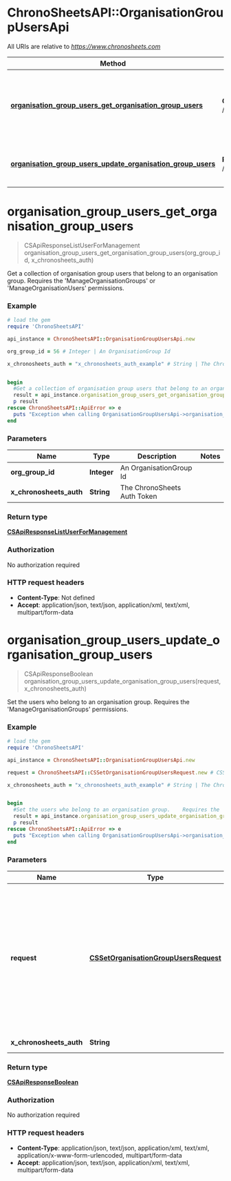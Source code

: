 # ChronoSheetsAPI::OrganisationGroupUsersApi

All URIs are relative to *https://www.chronosheets.com*

Method | HTTP request | Description
------------- | ------------- | -------------
[**organisation_group_users_get_organisation_group_users**](OrganisationGroupUsersApi.md#organisation_group_users_get_organisation_group_users) | **GET** /api/OrganisationGroupUsers/GetOrganisationGroupUsers | Get a collection of organisation group users that belong to an organisation group.    Requires the &#39;ManageOrganisationGroups&#39; or &#39;ManageOrganisationUsers&#39; permissions.
[**organisation_group_users_update_organisation_group_users**](OrganisationGroupUsersApi.md#organisation_group_users_update_organisation_group_users) | **PUT** /api/OrganisationGroupUsers/UpdateOrganisationGroupUsers | Set the users who belong to an organisation group.    Requires the &#39;ManageOrganisationGroups&#39; permissions.


# **organisation_group_users_get_organisation_group_users**
> CSApiResponseListUserForManagement organisation_group_users_get_organisation_group_users(org_group_id, x_chronosheets_auth)

Get a collection of organisation group users that belong to an organisation group.    Requires the 'ManageOrganisationGroups' or 'ManageOrganisationUsers' permissions.

### Example
```ruby
# load the gem
require 'ChronoSheetsAPI'

api_instance = ChronoSheetsAPI::OrganisationGroupUsersApi.new

org_group_id = 56 # Integer | An OrganisationGroup Id

x_chronosheets_auth = "x_chronosheets_auth_example" # String | The ChronoSheets Auth Token


begin
  #Get a collection of organisation group users that belong to an organisation group.    Requires the 'ManageOrganisationGroups' or 'ManageOrganisationUsers' permissions.
  result = api_instance.organisation_group_users_get_organisation_group_users(org_group_id, x_chronosheets_auth)
  p result
rescue ChronoSheetsAPI::ApiError => e
  puts "Exception when calling OrganisationGroupUsersApi->organisation_group_users_get_organisation_group_users: #{e}"
end
```

### Parameters

Name | Type | Description  | Notes
------------- | ------------- | ------------- | -------------
 **org_group_id** | **Integer**| An OrganisationGroup Id | 
 **x_chronosheets_auth** | **String**| The ChronoSheets Auth Token | 

### Return type

[**CSApiResponseListUserForManagement**](CSApiResponseListUserForManagement.md)

### Authorization

No authorization required

### HTTP request headers

 - **Content-Type**: Not defined
 - **Accept**: application/json, text/json, application/xml, text/xml, multipart/form-data



# **organisation_group_users_update_organisation_group_users**
> CSApiResponseBoolean organisation_group_users_update_organisation_group_users(request, x_chronosheets_auth)

Set the users who belong to an organisation group.    Requires the 'ManageOrganisationGroups' permissions.

### Example
```ruby
# load the gem
require 'ChronoSheetsAPI'

api_instance = ChronoSheetsAPI::OrganisationGroupUsersApi.new

request = ChronoSheetsAPI::CSSetOrganisationGroupUsersRequest.new # CSSetOrganisationGroupUsersRequest | A request object specifying which users belong to an organisation group.  Make sure to specify the OrganisationGroup Id in the request object so that ChronoSheets knows which OrganisationGroup to update. CsvUserIds is a comma separated list of User Ids, e.g. 1,2,3,4

x_chronosheets_auth = "x_chronosheets_auth_example" # String | The ChronoSheets Auth Token


begin
  #Set the users who belong to an organisation group.    Requires the 'ManageOrganisationGroups' permissions.
  result = api_instance.organisation_group_users_update_organisation_group_users(request, x_chronosheets_auth)
  p result
rescue ChronoSheetsAPI::ApiError => e
  puts "Exception when calling OrganisationGroupUsersApi->organisation_group_users_update_organisation_group_users: #{e}"
end
```

### Parameters

Name | Type | Description  | Notes
------------- | ------------- | ------------- | -------------
 **request** | [**CSSetOrganisationGroupUsersRequest**](CSSetOrganisationGroupUsersRequest.md)| A request object specifying which users belong to an organisation group.  Make sure to specify the OrganisationGroup Id in the request object so that ChronoSheets knows which OrganisationGroup to update. CsvUserIds is a comma separated list of User Ids, e.g. 1,2,3,4 | 
 **x_chronosheets_auth** | **String**| The ChronoSheets Auth Token | 

### Return type

[**CSApiResponseBoolean**](CSApiResponseBoolean.md)

### Authorization

No authorization required

### HTTP request headers

 - **Content-Type**: application/json, text/json, application/xml, text/xml, application/x-www-form-urlencoded, multipart/form-data
 - **Accept**: application/json, text/json, application/xml, text/xml, multipart/form-data




